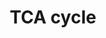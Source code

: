 ---
annotations:
- type: Pathway Ontology
  value: citric acid cycle pathway
authors:
- Kdahlquist
- MaintBot
- M.Braymer
- AdrienDefay
- MartijnVanIersel
- Mkutmon
- Ddigles
- Egonw
- Eweitz
description: The [[wikipedia:citric_acid_cycle|citric acid cycle]], also known as
  the tricarboxylic acid cycle (TCA cycle) or the Krebs cycle, (or rarely, the Szent-Gyorgyi-Krebs
  cycle) is a series of enzyme-catalysed chemical reactions of central importance
  in all living cells that use oxygen as part of cellular respiration. In eukaryotes,
  the citric acid cycle occurs in the matrix of the mitochondrion. The components
  and reactions of the citric acid cycle were established by seminal work from both
  [[wikipedia:Albert_Szent-Gyorgyi|Albert Szent-Gyorgyi]] and [[wikipedia:Hans_Krebs|Hans
  Krebs]]. [From [[wikipedia:Main_Page|Wikipedia]]]
last-edited: 2021-05-23
organisms:
- Mus musculus
redirect_from:
- /index.php/Pathway:WP434
- /instance/WP434
schema-jsonld:
- '@context': https://schema.org/
  '@id': https://wikipathways.github.io/pathways/WP434.html
  '@type': Dataset
  creator:
    '@type': Organization
    name: WikiPathways
  description: The [[wikipedia:citric_acid_cycle|citric acid cycle]], also known as
    the tricarboxylic acid cycle (TCA cycle) or the Krebs cycle, (or rarely, the Szent-Gyorgyi-Krebs
    cycle) is a series of enzyme-catalysed chemical reactions of central importance
    in all living cells that use oxygen as part of cellular respiration. In eukaryotes,
    the citric acid cycle occurs in the matrix of the mitochondrion. The components
    and reactions of the citric acid cycle were established by seminal work from both
    [[wikipedia:Albert_Szent-Gyorgyi|Albert Szent-Gyorgyi]] and [[wikipedia:Hans_Krebs|Hans
    Krebs]]. [From [[wikipedia:Main_Page|Wikipedia]]]
  keywords:
  - Suclg2
  - Malate
  - Degradation of Fatty Acids Containing an Even Number of Carbons
  - Sdhb
  - Ogdh
  - Dld
  - Pdha2
  - Pyruvate
  - Pdk3
  - Cs
  - Mdh1
  - Pdk4
  - Idh3b
  - Acetyl-CoA
  - Citrate
  - Idh3g
  - 4833426J09Rik
  - Sucla2
  - Idh2
  - Ppm2c
  - Succinate
  - Succinyl-CoA
  - Sdhc
  - Pdha1
  - Pcx
  - Isocitrate
  - Dlat
  - Pdhx
  - Aco2
  - Suclg1
  - Fatty Acid Synthesis
  - alpha-Ketoglutarate
  - Fumarate
  - Mdh2
  - Gluconeogenesis
  - Sdha
  - Pdhb
  - Idh3a
  - Dlst
  - Pdk1
  - Glycolysis
  - Electron Transport Chain
  - Oxaloacetate
  - Pdk2
  - Fh1
  - Sdhd
  license: CC0
  name: TCA cycle
seo: CreativeWork
title: TCA cycle
wpid: WP434
---